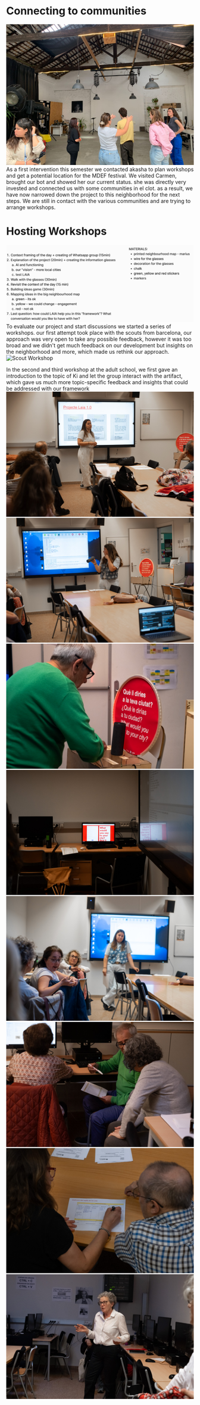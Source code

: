 
# Connecting to communities
![ACT at Akasha](../../images/Bearbeitet/AkashaPlanning.jpg)
As a first intervention this semester we contacted akasha to plan workshops and get a potential location for the MDEF festival. We visited Carmen, brought our bot and showed her our current status. she was directly very invested and connected us with some communities in el clot. as a result, we have now narrowed down the project to this neighborhood for the next steps. We are still in contact with the various communities and are trying to arrange workshops. 

# Hosting Workshops

![Planning Workshops](../../images/Bearbeitet/PlanningWrokshop.png)
To evaluate our project and start discussions we started a series of workshops. our first attempt took place with the scouts from barcelona, our approach was very open to take any possible feedback, however it was too broad and we didn't get much feedback on our development but insights on the neighborhood and more, which made us rethink our approach. 
![Scout Workshop](../../images/Bearbeitet/ScoutWorkshop.png)


In the second and third workshop at the adult school, we first gave an introduction to the topic of Ki and let the group interact with the artifact, which gave us much more topic-specific feedback and insights that could be addressed with our framework
![School Workshop](../../images/Bearbeitet/DSCF2083.jpg)
![School Workshop](../../images/Bearbeitet/DSCF2034.jpg)
![School Workshop](../../images/Bearbeitet/DSCF2019.jpg)
![School Workshop](../../images/Bearbeitet/DSCF2028.jpg)
![School Workshop](../../images/Bearbeitet/DSCF2050.jpg)
![School Workshop](../../images/Bearbeitet/DSCF2068.jpg)
![School Workshop](../../images/Bearbeitet/DSCF2099.jpg)
![School Workshop](../../images/Bearbeitet/DSCF2072.jpg)


